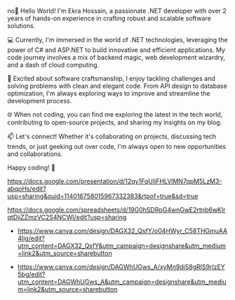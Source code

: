 no👋 Hello World! I'm Ekra Hossain, a passionate .NET developer with over 2 years of hands-on experience in crafting robust and scalable software solutions.

💻 Currently, I'm immersed in the world of .NET technologies, leveraging the power of C# and ASP.NET to build innovative and efficient applications. My code journey involves a mix of backend magic, web development wizardry, and a dash of cloud computing.

🚀 Excited about software craftsmanship, I enjoy tackling challenges and solving problems with clean and elegant code. From API design to database optimization, I'm always exploring ways to improve and streamline the development process.

🌐 When not coding, you can find me exploring the latest in the tech world, contributing to open-source projects, and sharing my insights on my blog.

📫 Let's connect! Whether it's collaborating on projects, discussing tech trends, or just geeking out over code, I'm always open to new opportunities and collaborations.

Happy coding! 🚀

https://docs.google.com/presentation/d/12qy1FqUIjFHLVlMN7qpM5LzM3-abqoHs/edit?usp=sharing&ouid=114016758015967332383&rtpof=true&sd=true


https://docs.google.com/spreadsheets/d/19G0hSDRpG4wnGwE2rtnb6wKlrqtDiiZZmzVC2S4NCWI/edit?usp=sharing

- https://www.canva.com/design/DAGX32_QsfY/o04HWyr_C58THGmuAA4lig/edit?utm_content=DAGX32_QsfY&utm_campaign=designshare&utm_medium=link2&utm_source=sharebutton

- https://www.canva.com/design/DAGWhUGws_A/xyMn9diS8gRlS9rIzEY5bg/edit?utm_content=DAGWhUGws_A&utm_campaign=designshare&utm_medium=link2&utm_source=sharebutton
